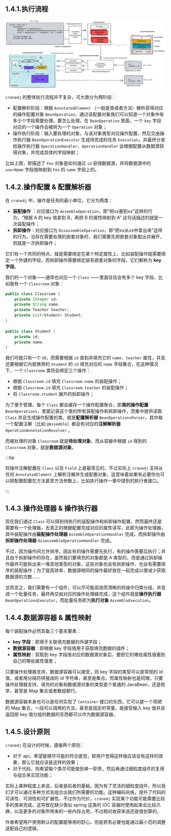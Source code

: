 ## 1.4.1.执行流程

![image-20230220191856595](./image-20230220191856595.png)

`crane4j` 的整体执行流程并不复杂，可大致分为两阶段：

- 配置解析阶段：根据 `AnnotatedElement` （一般是类或者方法）解析获得对应的操作配置对象 `BeanOperation`，通过该配置对象我们可以知道一个对象中有多少个字段需要处理，要怎么处理，在 `BeanOperation` 里面，一个 `key` 字段对应的一个操作会被转为一个 `Operation` 对象；
- 操作执行阶段：输入要处理的对象，与该对象类型对应操作配置，然后交由操作执行器 `BeanOperationExecutor` 生成待完成的任务 `Execution`，并最终分发给操作执行器 `OperationHandler`，`OperationHandler` 会根据配置从数据源获得对象，并完成具体的字段映射；

比如上图，即描述了 `Foo` 对象是如何通过 `id` 获得数据源，并将数据源中的 `userName` 字段值映射到 `Foo` 的 `name` 字段上的。

## 1.4.2.操作配置 & 配置解析器 

在 `crane4j` 中，操作是任务的最小单位，它分为两类：

- **装配操作** ：对应接口为 `AssembleOperation`，即“把xx塞到xx”这样的行为，“根据 A 的 key 值拿到 B，再把 B 的属性映射到 A” 这句话描述的就是一次装配操作；
- **拆卸操作**：对应接口为 `DisassembleOperation`，即“把xx从xx中拿出来”这样的行为，当存在需要处理的嵌套对象时，我们需要先把嵌套对象取出并展开，则就是一次拆卸操作；

它们有一个共同的特点，就是需要绑定在某个特定属性上，比如装配操作就需要绑定一个外键的字段，而拆卸操作需要绑定装有嵌套对象的字段，它们都称为 **key 字段**。

我们的一个对象——通常也对应一个 `Class` ——里面往往会有多个 key 字段，比如我有一个 `Classroom` 对象：

~~~java
public class Classroom {
    private Integer id;
    private String name;
    private Teacher teacher;
    private List<Student> Student;
}

public class Student {
    private id;
    private name;
}
~~~

我们可能只有一个 id，而需要根据 `id` 查到并填充它的 `name`、`teacher` 属性，并且还要根据它内部携带的 `Student` 的 `id` 填充对应的 `name` 字段集合，在这种情况下，一个 `Classroom` 类将会绑定三个操作：

- 根据 `Classroom.id` 填充 `Classroom.name` 的装配操作；
- 根据 `Classroom.id` 填充 `Classroom.teacher` 的装配操作；
- 将 `Classroom.student` 展开的拆卸操作；

为了便于管理，每个 `Class` 都会缓存一个操作配置聚合，即**类的操作配置** `BeanOperations`，里面记录这个类的所有装配操作和拆卸操作，而集中提供读取 `Class` 并且生成操作配置的类，就是**配置解析器** `BeanOperationsParser`，其中每一个配置注解（比如 `@Assemble`）都会有对应的**注解解析器** `OperationAnnotationResolver` 。

而被处理的对象 `Classroom` 就是**待处理对象**，而从容器中根据 `id` 得到的 `Classroom` 对象，就是**数据源对象**。

:::tip

将操作注解配置在 `Class` 以及 `Field` 上是最常见的，不过实际上 `crane4j` 支持从任何 `AnnotatedElement` 上解析注解并生成配置对象，这意味着如果有必要你也可以把配置配置在方法甚至方法参数上，比如执行操作一章中提到的执行者接口。

:::

## 1.4.3.操作处理器 & 操作执行器

现在我们通过 `Class` 可以得到待执行的装配操作和拆卸操作配置，然而最终还是需要有一个处理器，去真正的根据配置完成对应的属性读写，此即为操作处理器，其中装配操作由**装配操作处理器** `AssembleOperationHandler` 完成，而拆卸操作由**拆卸操作处理器** `DisassembleOperationHandler` 完成。

不过，因为操作间允许排序，因此有的操作需要先执行，有的操作需要后执行；并且由于拆卸操作的存在，虽然我们要填充的对象都是 A 类型的，但是通过拆卸操作最终可能拆出来一堆其他类型的对象，这些对象也会有拆卸操作，也会有需要排序的装配操作；为了提高效率，数据源相同的操作最好放在一起完成以便减少获取数据源的次数......

总而言之，我们需要有一个组件，可以尽可能高效而清晰的将操作归类分组，并变成一个批量任务，最终再交由对应的操作处理器完成，这个组件就是**操作执行器** `BeanOperationsExecutor`，而批量任务即为**执行对象** `AssembleExecution`。

## 1.4.4.数据源容器 & 属性映射

每个装配操作必然具备三个基本要素：

- **key 字段**：即用于关联填充数据的外键字段；
- **数据源容器**：即根据 key 字段值用于获取填充数据的组件；
- **属性映射**：获取到 key 字段值对应的数据源对象后，要把它的哪些属性值塞到自己的哪些属性值里；

只要操作处理器支持，数据源容器可以接受，则 key 字段的类型可以是常规的 id 值，或者用分隔符拼接成的 id 字符串，甚至是集合。而属性映射也是同理，只要操作处理器支持，填充的对象和数据源对象的类型是个普通的 JavaBean，还是枚举，甚至是 Map 集合或者数组都行。

数据源容器本身也可以是任何实现了 `Container` 接口的东西，它可以是一个简陋的 Map 集合，一段可以调用的方法，甚至是固定的常量，能接受输入 key 值并且返回按 key 值分组的数据的东西都可以作为数据源容器。

## 1.4.5.设计原则

`crane4j` 在设计的时候，遵循两个原则：

- 对于 api，希望能够尽可能的符合直觉，即用户觉得这样做应该会有这样的效果，那么它就应该是这样的效果；
- 对于代码，则希望每个类尽可能做到单一职责，然后再通过细粒度组件的复用与组合来实现功能；

实际上某种程度上来说，后者是前者的基础，因为有了灵活的细粒度组件，所以我们才可以通过多种方式去组合出我们所需要的功能。这种编码风格，提升了代码的可读性、可测性和可扩展性，不过作为代价，`crane4j` 实现某个功能可能需要比较多的类来完成，这导致在缺少类似 spring 这类的 IOC 容器时使用起来会比较爪麻，以及更多的对象所带来的一些内存占用，不过相对收获来说还是很划算的。

作者希望用户使用默认的配置能够用的舒心，但是若有必要也能通过最小范的调整适配自己的逻辑，
